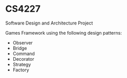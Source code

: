 # CS4227
Software Design and Architecture Project

Games Framework using the following design patterns:
- Observer
- Bridge
- Command
- Decorator
- Strategy
- Factory

